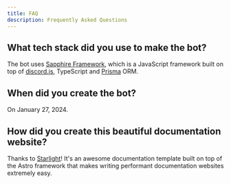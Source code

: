 ```yaml
---
title: FAQ
description: Frequently Asked Questions
---
```


## What tech stack did you use to make the bot?

The bot uses [Sapphire Framework](https://www.sapphirejs.dev/), which is a JavaScript framework built on top of [discord.js](https://discordjs.dev/),
TypeScript and [Prisma](https://www.prisma.io/) ORM.

## When did you create the bot?

On January 27, 2024.


## How did you create this beautiful documentation website?

Thanks to [Starlight](https://starlight.astro.build/)! It's an awesome documentation template built on top of the Astro framework that makes writing performant documentation
websites extremely easy.